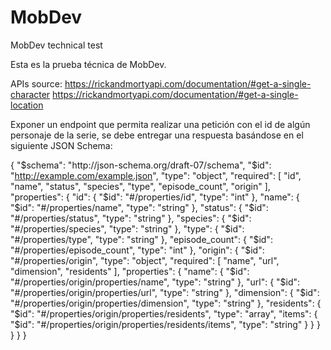 # MobDev
MobDev technical test

Esta es la prueba técnica de MobDev.

APIs source:
https://rickandmortyapi.com/documentation/#get-a-single-character
https://rickandmortyapi.com/documentation/#get-a-single-location

Exponer un endpoint que permita realizar una petición con el id de algún personaje de la serie, se debe
entregar una respuesta basándose en el siguiente JSON Schema:

{
"$schema": "http://json-schema.org/draft-07/schema",
"$id": "http://example.com/example.json",
"type": "object",
"required": [
"id",
"name",
"status",
"species",
"type",
"episode_count",
"origin"
],
"properties": {
"id": {
"$id": "#/properties/id",
"type": "int"
},
"name": {
"$id": "#/properties/name",
"type": "string"
},
"status": {
"$id": "#/properties/status",
"type": "string"
},
"species": {
"$id": "#/properties/species",
"type": "string"
},
"type": {
"$id": "#/properties/type",
"type": "string"
},
"episode_count": {
"$id": "#/properties/episode_count",
"type": "int"
},
"origin": {
"$id": "#/properties/origin",
"type": "object",
"required": [
"name",
"url",
"dimension",
"residents"
],
"properties": {
"name": {
"$id": "#/properties/origin/properties/name",
"type": "string"
},
"url": {
"$id": "#/properties/origin/properties/url",
"type": "string"
},
"dimension": {
"$id": "#/properties/origin/properties/dimension",
"type": "string"
},
"residents": {
"$id": "#/properties/origin/properties/residents",
"type": "array",
"items": {
"$id": "#/properties/origin/properties/residents/items",
"type": "string"
}
}
}
}
}
}
